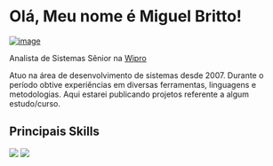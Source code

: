 # Olá, Meu nome é Miguel Britto!
[![image](https://img.shields.io/badge/LinkedIn-0077B5?style=for-the-badge&logo=linkedin&logoColor=white)](https://www.linkedin.com/in/miguelbritto/)

Analista de Sistemas Sênior na [Wipro](https://www.wipro.com/pt-BR)

Atuo na área de desenvolvimento de sistemas desde 2007. Durante o período obtive experiências em diversas ferramentas, linguagens e metodologias.
Aqui estarei publicando projetos referente a algum estudo/curso.

## Principais Skills
[![](https://img.shields.io/badge/C%23-239120?style=for-the-badge&logo=c-sharp&logoColor=white)](#)
[![](https://img.shields.io/badge/Microsoft%20SQL%20Server-CC2927?style=for-the-badge&logo=microsoft%20sql%20server&logoColor=white)](#)
